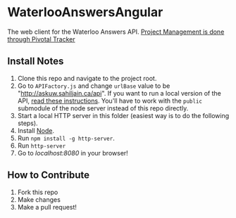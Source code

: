 WaterlooAnswersAngular
======================

The web client for the Waterloo Answers API. [Project Management is done through Pivotal Tracker](https://www.pivotaltracker.com/n/projects/1282866)

## Install Notes

1. Clone this repo and navigate to the project root.
2. Go to `APIFactory.js` and change `urlBase` value to be "http://askuw.sahiljain.ca/api". If you want to run a local version of the API, [read these instructions](https://github.com/sahiljain/WaterlooAnswersAPI/blob/master/README.md). You'll have to work with the `public` submodule of the node server instead of this repo directly.
3. Start a local HTTP server in this folder (easiest way is to do the following steps).
4. Install [Node](http://nodejs.org/).
5. Run `npm install -g http-server`.
6. Run `http-server`
7. Go to *localhost:8080* in your browser!

## How to Contribute

1. Fork this repo
2. Make changes
2. Make a pull request!
